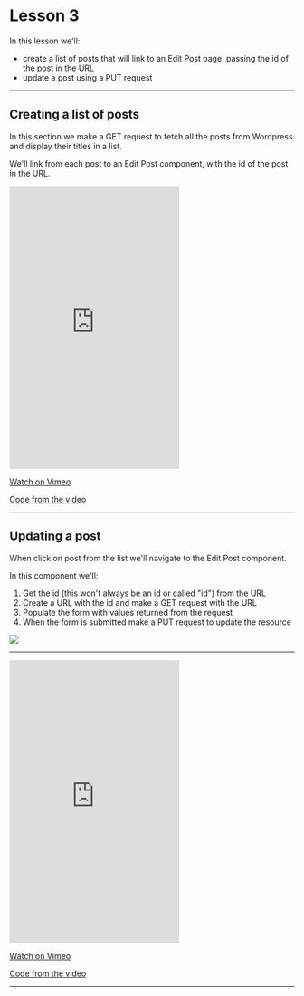 # Lesson 3

In this lesson we'll:

-   create a list of posts that will link to an Edit Post page, passing the id of the post in the URL
-   update a post using a PUT request

---

## Creating a list of posts

In this section we make a GET request to fetch all the posts from Wordpress and display their titles in a list.

We'll link from each post to an Edit Post component, with the id of the post in the URL.

<iframe src="https://player.vimeo.com/video/520631327" height="500" frameborder="0" allow="autoplay; fullscreen; picture-in-picture" allowfullscreen></iframe>

<a href="https://vimeo.com/520631327/bc5215a09e" target="_blank">Watch on Vimeo</a>

<a href="https://github.com/NoroffFEU/react-crud/tree/10-post-list" target="_blank">Code from the video</a>

---

## Updating a post

When click on post from the list we'll navigate to the Edit Post component.

In this component we'll:

1. Get the id (this won't always be an id or called "id") from the URL
2. Create a URL with the id and make a GET request with the URL
3. Populate the form with values returned from the request
4. When the form is submitted make a PUT request to update the resource

<img src="/images/react-crud-4.png" style="max-width:600px" />

---

<iframe src="https://player.vimeo.com/video/520683383" height="500" frameborder="0" allow="autoplay; fullscreen; picture-in-picture" allowfullscreen></iframe>

<a href="https://vimeo.com/520683383/9971e172bb" target="_blank">Watch on Vimeo</a>

<a href="https://github.com/NoroffFEU/react-crud/tree/11-edit-post-form" target="_blank">Code from the video</a>

---
